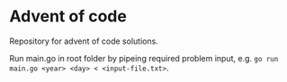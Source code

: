 # Advent of code

Repository for advent of code solutions. 

Run main.go in root folder by pipeing required problem input, e.g. `go run main.go <year> <day> < <input-file.txt>`.

